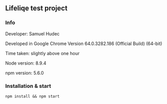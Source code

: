 ## Lifeliqe test project

### Info

Developer: Samuel Hudec

Developed in Google Chrome Version 64.0.3282.186 (Official Build) (64-bit)

Time taken: slightly above one hour

Node version: 8.9.4

npm version: 5.6.0

### Installation & start
`npm install && npm start`
